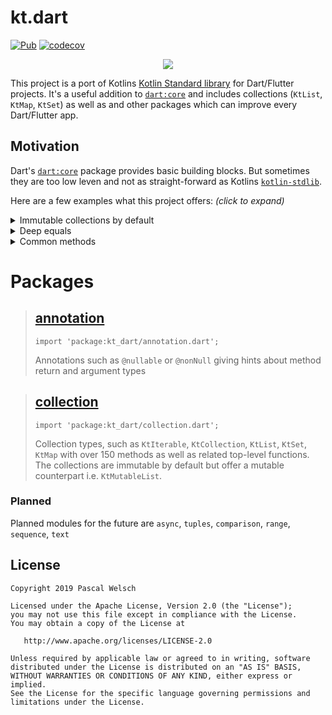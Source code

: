 # kt.dart

[![Pub](https://img.shields.io/pub/v/kt_dart.svg)](https://pub.dartlang.org/packages/kt_dart)
[![codecov](https://codecov.io/gh/passsy/kt.dart/branch/master/graph/badge.svg)](https://codecov.io/gh/passsy/kt.dart)

<p align="center">
  <img src="https://user-images.githubusercontent.com/1096485/51038827-6e47b300-15b4-11e9-8618-da9f2af61738.png">
</p>

This project is a port of Kotlins [Kotlin Standard library](https://kotlinlang.org/api/latest/jvm/stdlib/index.html) for Dart/Flutter projects. It's a useful addition to [`dart:core`](https://api.dartlang.org/stable/dart-core/dart-core-library.html) and includes collections (`KtList`, `KtMap`, `KtSet`) as well as and other packages which can improve every Dart/Flutter app. 


## Motivation

Dart's [`dart:core`](https://api.dartlang.org/stable/dart-core/dart-core-library.html) package provides basic building blocks. But sometimes they are too low leven and not as straight-forward as Kotlins [`kotlin-stdlib`](https://kotlinlang.org/api/latest/jvm/stdlib/index.html).

Here are a few examples what this project offers: _(click to expand)_

<details>
  <summary>Immutable collections by default</summary>

### `dart:core` collections

Dart's `List` is mutable by default. The immutable `List.unmodifiable` is the same type but the mutation methods throw at runtime.

```dart
final dartList = [1, 2, 3];
dartList.add(4); // mutation is by default possible
assert(dartList.length == 4);

final immutableDartList = List.unmodifiable(dartList);
immutableDartList.add(5); // throws: Unsupported operation: Cannot add to an unmodifiable list
```

Dart's mutable `List` is undistinguishable from an immutable `List` which might cause errors.
```dart
void addDevice(List<Widget> widgets, Device device) {
  // no way to check whether widgets is mutable or not
  // add might or might now throw
  widgets.add(_deviceRow());
  widgets.add(Divider(height: 1.0));
}
```

### `kt.dart` collections

`KtList` and `KtMutableList` are two different Types. `KtList` is immutable by default and has no mutation methods (such as `add`). Methods like `map((T)->R)` or `plusElement(T)` return a new `KtList` leaving the old one unmodified.
```dart
final ktList = listOf(1, 2, 3);
// The method 'add' isn't defined for the class 'KtList<int>'.
ktList.add(4); // compilation error
       ^^^

// Adding an item returns a new KtList
final mutatedList = ktList.plusElement(4);
assert(ktList.size == 3);
assert(mutatedList.size == 4);
```

`KtMutableList` offers mutation methods where the content of that collection can be actually mutated.
I.e. with `remove(T)` or `add(T)`; 
```dart
// KtMutableList allow mutation
final mutableKtList = mutableListOf(1, 2, 3);
mutableKtList.add(4); // works!
assert(mutableKtList.size == 4);
```

All collection types has mutable counterparts:

|Immutable|Mutable|
|---|---|
|`KtList` | `KtMutableList` |
|`KtSet` | `KtMutableSet`, `KtHashSet`, `KtLinkedSet` |
|`KtMap` | `KtMutableMap`, `KtHashMap`, `KtLinkedMap` |
|`KtCollection` | `KtMutableCollection` and all the above |
|`KtIterable` | `KtMutableIterable` and all the above |
  
</details>

<details>
  <summary>Deep equals</summary>

### `dart:core` collections

Dart's `List` works like a `Array` in Java. Equals doesn't compare the items, equals only checks the identity.
To compare the contents you have to use helper methods methods from `'package:collection/collection.dart'`.

```dart
// Comparing two Dart Lists works only by identity
final a = [1, 2, 3, 4];
final b = [1, 2, 3, 4];
print(a == b); // false, huh?

// content based comparisons require unnecessary glue code
Function listEq = const ListEquality().equals;
print(listEq(a, b)); // true

// MapEquality isn't deep by default
final x = {1: ["a", "b", "c"], 2: ["xx", "yy", "zz"]};
final y = {1: ["a", "b", "c"], 2: ["xx", "yy", "zz"]};
Function mapEq = const MapEquality().equals;
print(mapEq(x, y)); // false, wtf?!

Function deepEq = const DeepCollectionEquality().equals;
print(deepEq(x, y)); // true, finally
```

### `kt.dart` collections

`KtList` and all other collection types implement `equals` by deeply comparing all items.

```dart
final a = listOf(1, 2, 3, 4);
final b = listOf(1, 2, 3, 4);
print(a == b); // true, as expected

final x = mapFrom({1: listOf("a", "b", "c"), 2: listOf("xx", "yy", "zz")});
final y = mapFrom({1: listOf("a", "b", "c"), 2: listOf("xx", "yy", "zz")});
print(x == y); // deep equals by default
```
</details>

<details>
  <summary>Common methods</summary>

Some of Dart's method names feel unfamiliar. That's because modern languages and frameworks (Kotlin, Swift, TypeScript, ReactiveExtensions) kind of agreed on naming methods when it comes to collections. This makes it easy to switch platforms and discuss implementations with coworkers working with a different language.

### expand -> flatMap
```dart
final dList = [[1, 2, 3], [4, 5, 6], [7, 8, 9]];
final kList = listOf(listOf(1, 2, 3), listOf(4, 5, 6), listOf(7, 8, 9));

// dart:core
final dFlat = dList.expand((l) => l).toList();
print(dFlat); // [1, 2, 3, 4, 5, 6, 7, 8, 9]

// kt.dart
final kFlat = kList.flatMap((l) => l);
print(kFlat); // [1, 2, 3, 4, 5, 6, 7, 8, 9]
```

### where -> filter
```dart
final dNames = ["Chet", "Tor", "Romain", "Jake", "Dianne"];
final kNames = listFrom(dNames);

// dart:core
final dShortNames = dNames.where((name) => name.length <= 4).toList();
print(dShortNames); // [Chet, Tor, Jake]

// kt.dart
final kShortNames = kNames.filter((name) => name.length <= 4);
print(kShortNames); // [Chet, Tor, Jake]
```

### firstWhere -> first, firstOrNull
```dart
final dNames = ["Chet", "Tor", "Romain", "Jake", "Dianne"];
final kNames = listFrom(dNames);

// dart:core
dNames.firstWhere((name) => name.contains("k")); // Jake
dNames.firstWhere((name) => name.contains("x"), orElse: () => null); // null
dNames.firstWhere((name) => name.contains("x"), orElse: () => "Nobody"); // Nobody

// kt.dart
kNames.first((name) => name.contains("k")); // Jake
kNames.firstOrNull((name) => name.contains("x")); // null
kNames.firstOrNull((name) => name.contains("x")) ?? "Nobody"; // Nobody
```
</details>

# Packages

> ## [annotation](https://github.com/passsy/kt.dart/tree/master/lib/src/annotation)
>
> `import 'package:kt_dart/annotation.dart';`
> 
> Annotations such as `@nullable` or `@nonNull` giving hints about method return and argument types
>


> ## [collection](https://github.com/passsy/kt_stdlib/tree/master/lib/src/collection)
>
> `import 'package:kt_dart/collection.dart';`
> 
> Collection types, such as `KtIterable`, `KtCollection`, `KtList`, `KtSet`, `KtMap`  with over 150 methods as well as related top-level functions.
The collections are immutable by default but offer a mutable counterpart i.e. `KtMutableList`.
>

### Planned

Planned modules for the future are `async`, `tuples`, `comparison`, `range`, `sequence`, `text`

## License

```
Copyright 2019 Pascal Welsch

Licensed under the Apache License, Version 2.0 (the "License");
you may not use this file except in compliance with the License.
You may obtain a copy of the License at

   http://www.apache.org/licenses/LICENSE-2.0

Unless required by applicable law or agreed to in writing, software
distributed under the License is distributed on an "AS IS" BASIS,
WITHOUT WARRANTIES OR CONDITIONS OF ANY KIND, either express or implied.
See the License for the specific language governing permissions and
limitations under the License.
```
